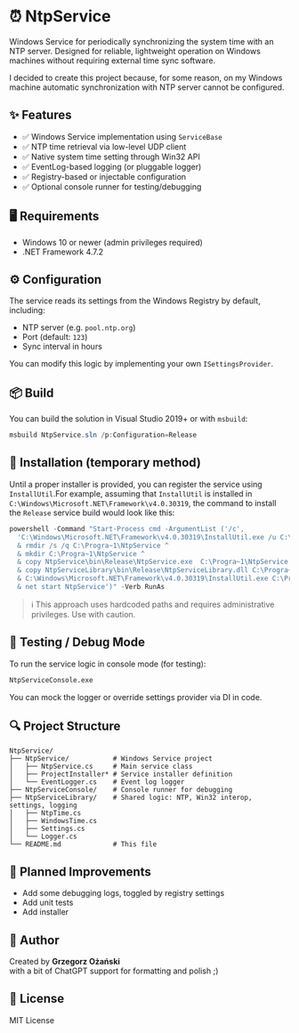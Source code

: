 # ⏰ NtpService

Windows Service for periodically synchronizing the system time with an NTP server.
Designed for reliable, lightweight operation on Windows machines without requiring external time sync software.

I decided to create this project because, for some reason, on my Windows machine automatic synchronization with NTP server cannot be configured.

## ✨ Features

- ✅ Windows Service implementation using `ServiceBase`
- ✅ NTP time retrieval via low-level UDP client
- ✅ Native system time setting through Win32 API
- ✅ EventLog-based logging (or pluggable logger)
- ✅ Registry-based or injectable configuration
- ✅ Optional console runner for testing/debugging

## 🖥️ Requirements

- Windows 10 or newer (admin privileges required)
- .NET Framework 4.7.2

## ⚙️ Configuration

The service reads its settings from the Windows Registry by default, including:

- NTP server (e.g. `pool.ntp.org`)
- Port (default: `123`)
- Sync interval in hours

You can modify this logic by implementing your own `ISettingsProvider`.

## 📦 Build

You can build the solution in Visual Studio 2019+ or with `msbuild`:

```powershell
msbuild NtpService.sln /p:Configuration=Release
```

## 🚀 Installation (temporary method)

Until a proper installer is provided, you can register the service using `InstallUtil`.For example, 
assuming that `InstallUtil` is installed in `C:\Windows\Microsoft.NET\Framework\v4.0.30319`, the command 
to install the `Release` service build would look like this:

```powershell
powershell -Command "Start-Process cmd -ArgumentList ('/c', 
  'C:\Windows\Microsoft.NET\Framework\v4.0.30319\InstallUtil.exe /u C:\Progra~1\NtpService\NtpService.exe ^
  & rmdir /s /q C:\Progra~1\NtpService ^
  & mkdir C:\Progra~1\NtpService ^
  & copy NtpService\bin\Release\NtpService.exe  C:\Progra~1\NtpService ^
  & copy NtpServiceLibrary\bin\Release\NtpServiceLibrary.dll C:\Progra~1\NtpService ^
  & C:\Windows\Microsoft.NET\Framework\v4.0.30319\InstallUtil.exe C:\Progra~1\NtpService\NtpService.exe ^
  & net start NtpService')" -Verb RunAs
```

> ℹ️ This approach uses hardcoded paths and requires administrative privileges. Use with caution.

## 🧪 Testing / Debug Mode

To run the service logic in console mode (for testing):

```bash
NtpServiceConsole.exe
```

You can mock the logger or override settings provider via DI in code.

## 🔍 Project Structure

```
NtpService/
├── NtpService/           # Windows Service project
│   ├── NtpService.cs     # Main service class
│   ├── ProjectInstaller* # Service installer definition
│   └── EventLogger.cs    # Event log logger
├── NtpServiceConsole/    # Console runner for debugging
├── NtpServiceLibrary/    # Shared logic: NTP, Win32 interop, settings, logging
│   ├── NtpTime.cs
│   ├── WindowsTime.cs
│   ├── Settings.cs
│   └── Logger.cs
└── README.md             # This file
```

## 🚧 Planned Improvements
* Add some debugging logs, toggled by registry settings
* Add unit tests
* Add installer


## 🙋 Author

Created by **Grzegorz Ożański**  
with a bit of ChatGPT support for formatting and polish ;)

## 📄 License

MIT License
